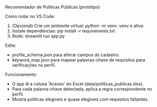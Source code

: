 Recomendador de Políticas Públicas (protótipo)

Como rodar no VS Code:
1) (Opcional) Crie um ambiente virtual: python -m venv .venv e ative.
2) Instale dependências: pip install -r requirements.txt
3) Rode: streamlit run app.py

Edite:
- profile_schema.json para alterar campos do cadastro.
- keyword_map.json para mapear palavras-chave de requisitos para verificações no perfil.

Funcionamento:
- O app lê a coluna 'Acesso' do Excel (data/politicas_publicas.xlsx).
- Para cada palavra-chave detectada, aplica a regra correspondente no perfil.
- Mostra políticas elegíveis e quase elegíveis com requisitos faltantes.
